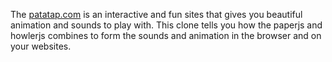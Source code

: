 The <a href="/">patatap.com</a> is an interactive and fun sites that gives you beautiful animation and sounds to play with. This clone tells you how the paperjs and howlerjs combines to form the sounds and animation in the browser and on your websites.
